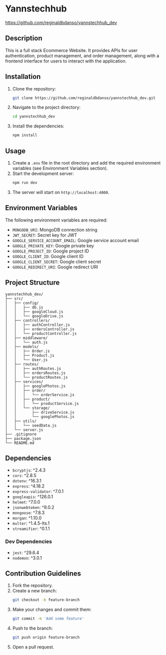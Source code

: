 # Yannstechhub

https://github.com/reginaldbdanso/yannstechhub_dev

## Description
This is a full stack Ecommerce Website. It provides APIs for user authentication, product management, and order management, along with a frontend interface for users to interact with the application.

## Installation
1. Clone the repository:
   ```bash
   git clone https://github.com/reginaldbdanso/yannstechhub_dev.git
   ```
2. Navigate to the project directory:
   ```bash
   cd yannstechhub_dev
   ```
3. Install the dependencies:
   ```bash
   npm install
   ```

## Usage
1. Create a `.env` file in the root directory and add the required environment variables (see Environment Variables section).
2. Start the development server:
   ```bash
   npm run dev
   ```
3. The server will start on `http://localhost:4000`.

## Environment Variables
The following environment variables are required:
- `MONGODB_URI`: MongoDB connection string
- `JWT_SECRET`: Secret key for JWT
- `GOOGLE_SERVICE_ACCOUNT_EMAIL`: Google service account email
- `GOOGLE_PRIVATE_KEY`: Google private key
- `GOOGLE_PROJECT_ID`: Google project ID
- `GOOGLE_CLIENT_ID`: Google client ID
- `GOOGLE_CLIENT_SECRET`: Google client secret
- `GOOGLE_REDIRECT_URI`: Google redirect URI

## Project Structure
```
yannstechhub_dev/
├── src/
│   ├── config/
│   │   ├── db.js
│   │   ├── googleCloud.js
│   │   └── googleDrive.js
│   ├── controllers/
│   │   ├── authController.js
│   │   ├── ordersController.js
│   │   └── productController.js
│   ├── middleware/
│   │   └── auth.js
│   ├── models/
│   │   ├── Order.js
│   │   ├── Product.js
│   │   └── User.js
│   ├── routes/
│   │   ├── authRoutes.js
│   │   ├── ordersRoutes.js
│   │   └── productRoutes.js
│   ├── services/
│   │   ├── googlePhotos.js
│   │   ├── order/
│   │   │   └── orderService.js
│   │   ├── product/
│   │   │   └── productService.js
│   │   └── storage/
│   │       ├── driveService.js
│   │       └── googlePhotos.js
│   ├── utils/
│   │   └── seedData.js
│   └── server.js
├── .gitignore
├── package.json
└── README.md
```

## Dependencies
- `bcryptjs`: ^2.4.3
- `cors`: ^2.8.5
- `dotenv`: ^16.3.1
- `express`: ^4.18.2
- `express-validator`: ^7.0.1
- `googleapis`: ^126.0.1
- `helmet`: ^7.0.0
- `jsonwebtoken`: ^9.0.2
- `mongoose`: ^7.8.3
- `morgan`: ^1.10.0
- `multer`: ^1.4.5-lts.1
- `streamifier`: ^0.1.1

### Dev Dependencies
- `jest`: ^29.6.4
- `nodemon`: ^3.0.1

## Contribution Guidelines
1. Fork the repository.
2. Create a new branch:
   ```bash
   git checkout -b feature-branch
   ```
3. Make your changes and commit them:
   ```bash
   git commit -m 'Add some feature'
   ```
4. Push to the branch:
   ```bash
   git push origin feature-branch
   ```
5. Open a pull request.
